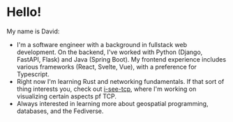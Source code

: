 # Hello!

My name is David:

- I'm a software engineer with a background in fullstack web development. On the backend, I've worked with Python (Django, FastAPI, Flask) and Java (Spring Boot). My frontend experience includes various frameworks (React, Svelte, Vue), with a preference for Typescript.
- Right now I'm learning Rust and networking fundamentals. If that sort of thing interests you, check out [i-see-tcp](https://git.sr.ht/~davidcode/i-see-tcp), where I'm working on visualizing certain aspects pf TCP.
- Always interested in learning more about geospatial programming, databases, and the Fediverse.
